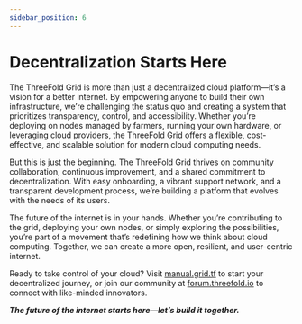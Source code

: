 ```yaml
---
sidebar_position: 6
---
```


# Decentralization Starts Here

The ThreeFold Grid is more than just a decentralized cloud platform—it’s a vision for a better internet. By empowering anyone to build their own infrastructure, we’re challenging the status quo and creating a system that prioritizes transparency, control, and accessibility. Whether you’re deploying on nodes managed by farmers, running your own hardware, or leveraging cloud providers, the ThreeFold Grid offers a flexible, cost-effective, and scalable solution for modern cloud computing needs.

But this is just the beginning. The ThreeFold Grid thrives on community collaboration, continuous improvement, and a shared commitment to decentralization. With easy onboarding, a vibrant support network, and a transparent development process, we’re building a platform that evolves with the needs of its users.

The future of the internet is in your hands. Whether you’re contributing to the grid, deploying your own nodes, or simply exploring the possibilities, you’re part of a movement that’s redefining how we think about cloud computing. Together, we can create a more open, resilient, and user-centric internet.

Ready to take control of your cloud? Visit [manual.grid.tf](https://manual.grid.tf) to start your decentralized journey, or join our community at [forum.threefold.io](https://forum.threefold.io) to connect with like-minded innovators. 

***The future of the internet starts here—let’s build it together.***
